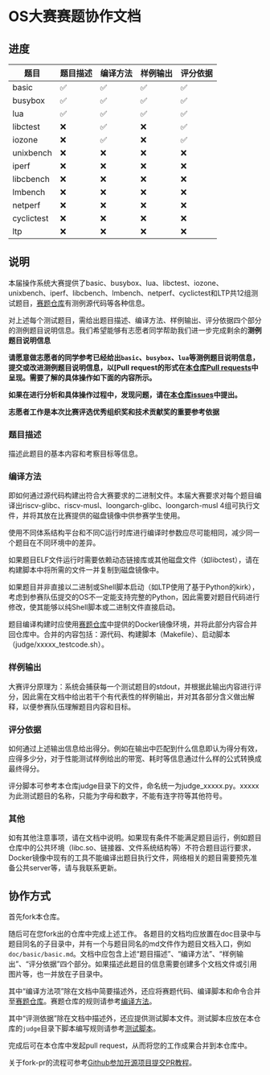 # OS大赛赛题协作文档

## 进度

| 题目 | 题目描述 | 编译方法 | 样例输出 | 评分依据 | 
| --- | --- | --- | --- | --- | 
| basic | :white_check_mark:| :white_check_mark: |:white_check_mark: | :white_check_mark: |
| busybox | :white_check_mark: | :white_check_mark: | :white_check_mark: | :white_check_mark: |
| lua | :white_check_mark: | :white_check_mark: | :white_check_mark: | :white_check_mark: |
| libctest | :x: | :white_check_mark: | :x: | :white_check_mark: |
| iozone | :x: | :white_check_mark: | :x: | :white_check_mark: |
| unixbench | :x: | :x: | :x: | :x: |
| iperf | :x: | :x: | :x: | :x: |
| libcbench | :x: | :x: | :x: | :x: |
| lmbench | :x: | :x: | :x: | :x: |
| netperf | :x: | :x: | :x: | :x: |
| cyclictest | :x: | :x: | :x: | :x: |
| ltp |:x: | :x: | :x: | :x: |

## 说明

本届操作系统大赛提供了basic、busybox、lua、libctest、iozone、unixbench、iperf、libcbench、lmbench、netperf、cyclictest和LTP共12组测试题目，[赛题仓库](https://github.com/oscomp/testsuits-for-oskernel/tree/pre-2025)有测例源代码等各种信息。

对上述每个测试题目，需给出题目描述、编译方法、样例输出、评分依据四个部分的测例题目说明信息。我们希望能够有志愿者同学帮助我们进一步完成剩余的**测例题目说明信息**

**请愿意做志愿者的同学参考已经给出`basic`、`busybox`、`lua`等测例题目说明信息，提交或改进测例题目说明信息，以[Pull request的形式在[本仓库Pull requests](https://github.com/oscomp/oskernel-testsuits-cooperation/pulls)中呈现。需要了解的具体操作如下面的内容所示。**

**如果在进行分析和具体操作过程中，发现问题，请在[本仓库issues](https://github.com/oscomp/oskernel-testsuits-cooperation/issues)中提出。**

**志愿者工作是本次比赛评选优秀组织奖和技术贡献奖的重要参考依据**

### 题目描述

描述此题目的基本内容和考察目标等信息。

### 编译方法

即如何通过源代码构建出符合大赛要求的二进制文件。本届大赛要求对每个题目编译出riscv-glibc、riscv-musl、loongarch-glibc、loongarch-musl 4组可执行文件，并将其放在比赛提供的磁盘镜像中供参赛学生使用。

使用不同体系结构平台和不同C运行时库进行编译时参数应尽可能相同，减少同一个题目在不同环境中的差异。

如果题目ELF文件运行时需要依赖动态链接库或其他磁盘文件（如libctest），请在构建脚本中将所需的文件一并复制到磁盘镜像中。

如果题目并非直接以二进制或Shell脚本启动（如LTP使用了基于Python的kirk），考虑到参赛队伍提交的OS不一定能支持完整的Python，因此需要对题目代码进行修改，使其能够以纯Shell脚本或二进制文件直接启动。

题目编译构建时应使用[赛题仓库](https://github.com/oscomp/testsuits-for-oskernel/tree/pre-2025)中提供的Docker镜像环境，并将此部分内容合并回仓库中。合并的内容包括：源代码、构建脚本（Makefile）、启动脚本（judge/xxxxx_testcode.sh）。

### 样例输出

大赛评分原理为：系统会捕获每一个测试题目的stdout，并根据此输出内容进行评分，因此需在文档中给出若干个有代表性的样例输出，并对其各部分含义做出解释，以便参赛队伍理解题目内容和目标。

### 评分依据

如何通过上述输出信息给出得分。例如在输出中匹配到什么信息即认为得分有效，应得多少分，对于性能测试样例给出的带宽、耗时等信息通过什么样的公式转换成最终得分。

评分脚本可参考本仓库judge目录下的文件，命名统一为judge_xxxxx.py。xxxxx为此测试题目的名称，只能为字母和数字，不能有连字符等其他符号。

### 其他

如有其他注意事项，请在文档中说明。如果现有条件不能满足题目运行，例如题目仓库中的公共环境（libc.so、链接器、文件系统结构等）不符合题目运行要求，Docker镜像中现有的工具不能编译出题目执行文件，网络相关的题目需要预先准备公共server等，请与我联系更新。

## 协作方式

首先fork本仓库。

随后可在您fork出的仓库中完成上述工作。
各题目的文档均应放置在doc目录中与题目同名的子目录中，并有一个与题目同名的md文件作为题目文档入口，例如`doc/basic/basic.md`。文档中应包含上述“题目描述”、“编译方法”、“样例输出”、“评分依据”四个部分。如果描述此题目的信息需要创建多个文档文件或引用图片等，也一并放在子目录中。

其中“编译方法项”除在文档中简要描述外，还应将赛题代码、编译脚本和命令合并至[赛题仓库](https://github.com/oscomp/testsuits-for-oskernel/tree/pre-2025)。赛题仓库的规则请参考[编译方法](#编译方法)。

其中“评测依据”除在文档中描述外，还应提供测试脚本文件。测试脚本应放在本仓库的`judge`目录下脚本编写规则请参考[测试脚本](judge/README.md)。

完成后可在本仓库中发起pull request，从而将您的工作成果合并到本仓库中。

关于fork-pr的流程可参考[Github参加开源项目提交PR教程](https://zhuanlan.zhihu.com/p/476477541)。
